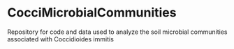 # CocciMicrobialCommunities
Repository for code and data used to analyze the soil microbial communities associated with Coccidioides immitis
